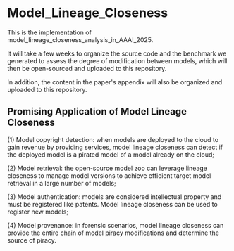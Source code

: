 # Model_Lineage_Closeness
This is the implementation of model_lineage_closeness_analysis_in_AAAI_2025.

It will take a few weeks to organize the source code and the benchmark we generated to assess the degree of modification between models, which will then be open-sourced and uploaded to this repository.

In addition, the content in the paper's appendix will also be organized and uploaded to this repository.



## Promising Application of Model Lineage Closeness
(1) Model copyright detection: when models are deployed to the cloud to gain revenue by providing services, model lineage closeness can detect if the deployed model is a pirated model of a model already on the cloud;

(2) Model retrieval: the open-source model zoo can leverage lineage closeness to manage model versions to achieve efficient target model retrieval in a large number of models;

(3) Model authentication: models are considered intellectual property and must be registered like patents. Model lineage closeness can be used to register new models;

(4) Model provenance: in forensic scenarios, model lineage closeness can provide the entire chain of model piracy modifications and determine the source of piracy.

